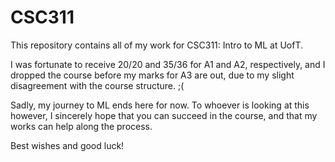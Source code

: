 # CSC311
This repository contains all of my work for CSC311: Intro to ML at UofT.

I was fortunate to receive 20/20 and 35/36 for A1 and A2, respectively, and I dropped the course before my marks for A3 are out, due to my slight disagreement with the course structure. ;(

Sadly, my journey to ML ends here for now. To whoever is looking at this however, I sincerely hope that you can succeed in the course, and that my works can help along the process. 

Best wishes and good luck!
